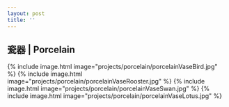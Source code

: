 ```yaml
---
layout: post
title: ''
---
```


## 瓷器 | Porcelain
{% include image.html image="projects/porcelain/porcelainVaseBird.jpg" %}
{% include image.html image="projects/porcelain/porcelainVaseRooster.jpg" %}
{% include image.html image="projects/porcelain/porcelainVaseSwan.jpg" %}
{% include image.html image="projects/porcelain/porcelainVaseLotus.jpg" %}
